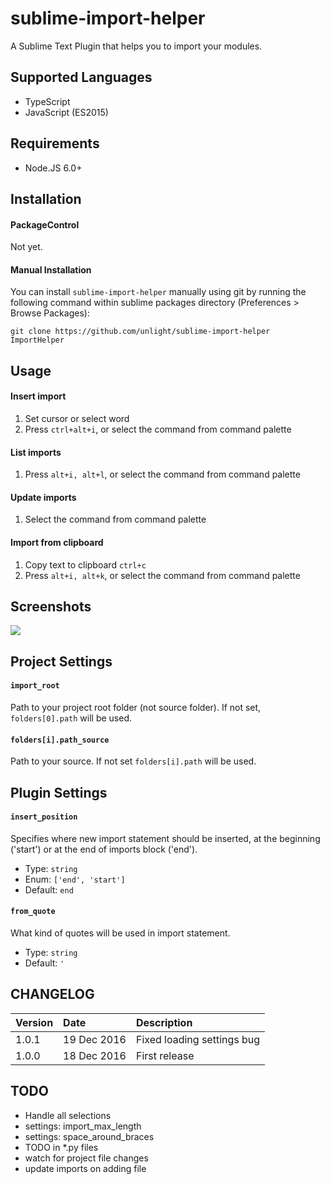 sublime-import-helper
=====================
A Sublime Text Plugin that helps you to import your modules.

Supported Languages
---
* TypeScript
* JavaScript (ES2015)

## Requirements
* Node.JS 6.0+

Installation
---
#### PackageControl
Not yet.

#### Manual Installation
You can install `sublime-import-helper` manually using git by running the following command
within sublime packages directory (Preferences > Browse Packages):
```
git clone https://github.com/unlight/sublime-import-helper ImportHelper
```

Usage
---
#### Insert import
1. Set cursor or select word
2. Press `ctrl+alt+i`, or select the command from command palette

#### List imports
1. Press `alt+i, alt+l`, or select the command from command palette

#### Update imports
1. Select the command from command palette

#### Import from clipboard
1. Copy text to clipboard `ctrl+c`
2. Press `alt+i, alt+k`, or select the command from command palette

Screenshots
---
![](https://raw.githubusercontent.com/unlight/sublime-import-helper/master/screenshots/insert-import.gif)

Project Settings
---
#### `import_root`
Path to your project root folder (not source folder). If not set, `folders[0].path` will be used.

#### `folders[i].path_source`
Path to your source. If not set `folders[i].path` will be used.

Plugin Settings
---
#### `insert_position`
Specifies where new import statement should be inserted, at the beginning ('start')
or at the end of imports block ('end').
- Type: `string`
- Enum: `['end', 'start']`
- Default: `end`

#### `from_quote`
What kind of quotes will be used in import statement.
- Type: `string`
- Default: `'`

CHANGELOG
---
| Version | Date        | Description                |
|:--------|:------------|:---------------------------|
| 1.0.1   | 19 Dec 2016 | Fixed loading settings bug |
| 1.0.0   | 18 Dec 2016 | First release              |

TODO
---
* Handle all selections
* settings: import_max_length
* settings: space_around_braces
* TODO in *.py files
* watch for project file changes
* update imports on adding file